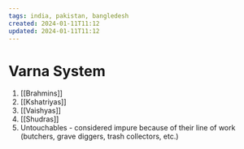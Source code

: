 ```yaml
---
tags: india, pakistan, bangledesh
created: 2024-01-11T11:12
updated: 2024-01-11T11:12
---
```

# Varna System

1. [[Brahmins]]
2. [[Kshatriyas]]
3. [[Vaishyas]]
4. [[Shudras]]
5. Untouchables - considered impure because of their line of work (butchers, grave diggers, trash collectors, etc.)